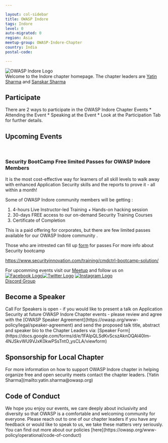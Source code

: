 ```yaml
---

layout: col-sidebar
title: OWASP Indore
tags: Indore
level: 0
auto-migrated: 0
region: Asia
meetup-group: OWASP-Indore-Chapter
country: India
postal-code: 

---
```

<!-- rebuild -->
![OWASP Indore Logo](/assets/images/665c03c6adb74b9785144dfcc4c3ec08.jpeg)<br>
Welcome to the Indore chapter homepage. The chapter leaders are [Yatin Sharma](mailto:yatin.sharma@owasp.org) and [Sanskar Sharma](mailto:sanskar.sharma@owasp.org) 

<h2>Participate</h2>
There are 2 ways to participate in the OWASP Indore Chapter Events
* Attending the Event
* Speaking at the Event 
* Look at the Participation Tab for further details.
<h2>Upcoming Events</h2><br>
<h3>Security BootCamp Free limited Passes for OWASP Indore Members</h3>

It is the most cost-effective way for learners of all skill levels to walk away with enhanced Application Security skills and the reports to prove it - all within a month!

Some of OWASP Indore community members will be getting :

  1. 4-hours Live Instructor-led Training + Hands-on hacking session   
  2. 30-days FREE access to our on-demand Security Training Courses 
  3. Certificate of Completion 

This is a paid offering for corporates, but  there are few limited passes available for our OWASP Indore community .

Those who are intrested can fill up [form](https://docs.google.com/forms/d/e/1FAIpQLSduPvqrRsL4nXYH9tviwwUvHP-QUApS4hcGSCzc8x_aq5xi8w/viewform?vc=0&c=0&w=1&flr=0) for passes 
 For more info about Security bootcamp 

https://www.securityinnovation.com/training/cmdctrl-bootcamp-solution/

For upcomming events visit our [Meetup](https://www.meetup.com/OWASP-Indore-Chapter) and follow us on<br>
[![Facebook Logo](/assets/images/Facebook.jpg)](https://facebook.com/owaspindore)[![Twitter Logo](/assets/images/twitter.jpg)](https://twitter.com/owaspindore) [![Instagram Logo](/assets/images/instagram.jpg)](https://www.instagram.com/owaspindore)<br>
[Discord Group](https://discord.gg/fETNeeQ)
<h2>Become a Speaker</h2>
Call For Speakers is open - if you would like to present a talk on Application Security at future OWASP Indore Chapter events - please review and agree with the [OWASP Speaker Agreement](https://owasp.org/www-policy/legal/speaker-agreement) and send the proposed talk title, abstract and speaker bio to the Chapter Leaders via:
[Speaker Form](https://docs.google.com/forms/d/e/1FAIpQLSdKvScszAknOQAl40lm-4NJSkvWU9VJxK0kwPSsTntO_ysCLA/viewform)

<h2>Sponsorship for Local Chapter </h2>
For more information on how to support OWASP Indore chapter in helping organize free and open security meets contact the chapter leaders.
[Yatin Sharma](mailto:yatin.sharma@owasp.org)
<h2>Code of Conduct</h2>
We hope you enjoy our events, we care deeply about inclusivity and diversity so that OWASP is a comfortable and welcoming community for everyone. Please reach out to one of our chapter leaders if you have any feedback or would like to speak to us, we take these matters very seriously. You can find out more about our policies [here](https://owasp.org/www-policy/operational/code-of-conduct)
